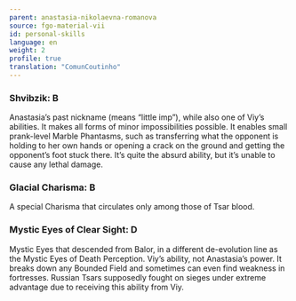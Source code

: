 ```yaml
---
parent: anastasia-nikolaevna-romanova
source: fgo-material-vii
id: personal-skills
language: en
weight: 2
profile: true
translation: "ComunCoutinho"
---
```


### Shvibzik: B

Anastasia’s past nickname (means “little imp”), while also one of Viy’s abilities.
It makes all forms of minor impossibilities possible. It enables small prank-level Marble Phantasms, such as transferring what the opponent is holding to her own hands or opening a crack on the ground and getting the opponent’s foot stuck there.
It’s quite the absurd ability, but it’s unable to cause any lethal damage.

### Glacial Charisma: B

A special Charisma that circulates only among those of Tsar blood.

### Mystic Eyes of Clear Sight: D

Mystic Eyes that descended from Balor, in a different de-evolution line as the Mystic Eyes of Death Perception.
Viy’s ability, not Anastasia’s power.
It breaks down any Bounded Field and sometimes can even find weakness in fortresses.
Russian Tsars supposedly fought on sieges under extreme advantage due to receiving this ability from Viy.
